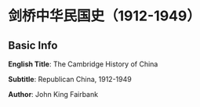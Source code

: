 # 剑桥中华民国史（1912-1949）

## Basic Info

**English Title**: The Cambridge History of China

**Subtitle**: Republican China, 1912-1949

**Author**: John King Fairbank 



